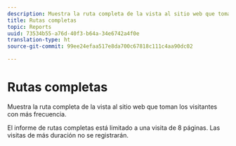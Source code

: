 ```yaml
---
description: Muestra la ruta completa de la vista al sitio web que toman los visitantes con más frecuencia.
title: Rutas completas
topic: Reports
uuid: 73534b55-a76d-40f3-b64a-34e6742a4f0e
translation-type: ht
source-git-commit: 99ee24efaa517e8da700c67818c111c4aa90dc02

---
```



# Rutas completas

Muestra la ruta completa de la vista al sitio web que toman los visitantes con más frecuencia.

El informe de rutas completas está limitado a una visita de 8 páginas. Las visitas de más duración no se registrarán.
